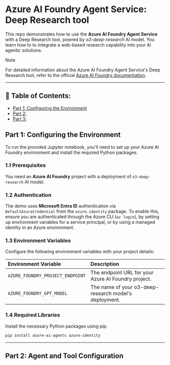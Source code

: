 # Azure AI Foundry Agent Service: Deep Research tool

This repo demonstrates how to use the **Azure AI Foundry Agent Service** with a Deep Research tool, powred by _o3-deep-research_ AI model. You learn how to to integrate a web-based research capability into your Ai agentic solutions.

> [!NOTE]
> For detailed information about the Azure AI Foundry Agent Service's Deep Research tool, refer to the official [Azure AI Foundry documentation](https://learn.microsoft.com/en-us/azure/ai-foundry/agents/how-to/tools/deep-research).

***

## 📑 Table of Contents:
- [Part 1: Configuring the Environment](#part-1-configuring-the-environment)
- [Part 2: ]()
- [Part 3: ]()

## Part 1: Configuring the Environment
To run the provided Jupyter notebook, you'll need to set up your Azure AI Foundry environment and install the required Python packages.

### 1.1 Prerequisites
You need an **Azure AI Foundry** project with a deployment of `o3-deep-research` AI model.

### 1.2 Authentication
The demo uses **Microsoft Entra ID** authentication via `DefaultAzureCredential` from the `azure.identity` package. To enable this, ensure you are authenticated through the Azure CLI (`az login`), by setting up environment variables for a service principal, or by using a managed identity in an Azure environment.

### 1.3 Environment Variables
Configure the following environment variables with your project details:

| Environment Variable             | Description                                           |
| :------------------------------- | :---------------------------------------------------- |
| `AZURE_FOUNDRY_PROJECT_ENDPOINT` | The endpoint URL for your Azure AI Foundry project.   |
| `AZURE_FOUNDRY_GPT_MODEL`        | The name of your o3-deep-research model's deployment. |

### 1.4 Required Libraries
Install the necessary Python packages using pip.

``` bash
pip install azure-ai-agents azure-identity
```

***

## Part 2: Agent and Tool Configuration
